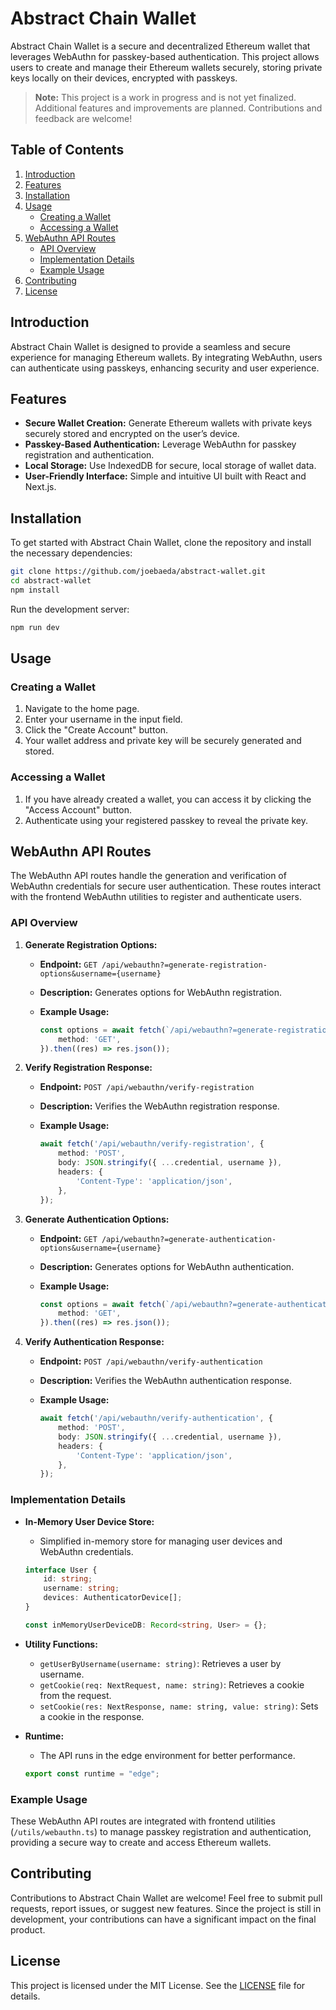 # Abstract Chain Wallet

Abstract Chain Wallet is a secure and decentralized Ethereum wallet that leverages WebAuthn for passkey-based authentication. This project allows users to create and manage their Ethereum wallets securely, storing private keys locally on their devices, encrypted with passkeys.

> **Note:** This project is a work in progress and is not yet finalized. Additional features and improvements are planned. Contributions and feedback are welcome!

## Table of Contents

1. [Introduction](#introduction)
2. [Features](#features)
3. [Installation](#installation)
4. [Usage](#usage)
    - [Creating a Wallet](#creating-a-wallet)
    - [Accessing a Wallet](#accessing-a-wallet)
5. [WebAuthn API Routes](#webauthn-api-routes)
    - [API Overview](#api-overview)
    - [Implementation Details](#implementation-details)
    - [Example Usage](#example-usage)
6. [Contributing](#contributing)
7. [License](#license)

## Introduction

Abstract Chain Wallet is designed to provide a seamless and secure experience for managing Ethereum wallets. By integrating WebAuthn, users can authenticate using passkeys, enhancing security and user experience.

## Features

- **Secure Wallet Creation:** Generate Ethereum wallets with private keys securely stored and encrypted on the user’s device.
- **Passkey-Based Authentication:** Leverage WebAuthn for passkey registration and authentication.
- **Local Storage:** Use IndexedDB for secure, local storage of wallet data.
- **User-Friendly Interface:** Simple and intuitive UI built with React and Next.js.

## Installation

To get started with Abstract Chain Wallet, clone the repository and install the necessary dependencies:

```bash
git clone https://github.com/joebaeda/abstract-wallet.git
cd abstract-wallet
npm install
```

Run the development server:

```bash
npm run dev
```

## Usage

### Creating a Wallet

1. Navigate to the home page.
2. Enter your username in the input field.
3. Click the "Create Account" button.
4. Your wallet address and private key will be securely generated and stored.

### Accessing a Wallet

1. If you have already created a wallet, you can access it by clicking the "Access Account" button.
2. Authenticate using your registered passkey to reveal the private key.

## WebAuthn API Routes

The WebAuthn API routes handle the generation and verification of WebAuthn credentials for secure user authentication. These routes interact with the frontend WebAuthn utilities to register and authenticate users.

### API Overview

1. **Generate Registration Options:**
   - **Endpoint:** `GET /api/webauthn?=generate-registration-options&username={username}`
   - **Description:** Generates options for WebAuthn registration.
   - **Example Usage:**

     ```typescript
     const options = await fetch(`/api/webauthn?=generate-registration-options&username=${encodeURIComponent(username)}`, {
         method: 'GET',
     }).then((res) => res.json());
     ```

2. **Verify Registration Response:**
   - **Endpoint:** `POST /api/webauthn/verify-registration`
   - **Description:** Verifies the WebAuthn registration response.
   - **Example Usage:**

     ```typescript
     await fetch('/api/webauthn/verify-registration', {
         method: 'POST',
         body: JSON.stringify({ ...credential, username }),
         headers: {
             'Content-Type': 'application/json',
         },
     });
     ```

3. **Generate Authentication Options:**
   - **Endpoint:** `GET /api/webauthn?=generate-authentication-options&username={username}`
   - **Description:** Generates options for WebAuthn authentication.
   - **Example Usage:**

     ```typescript
     const options = await fetch(`/api/webauthn?=generate-authentication-options&username=${encodeURIComponent(username)}`, {
         method: 'GET',
     }).then((res) => res.json());
     ```

4. **Verify Authentication Response:**
   - **Endpoint:** `POST /api/webauthn/verify-authentication`
   - **Description:** Verifies the WebAuthn authentication response.
   - **Example Usage:**

     ```typescript
     await fetch('/api/webauthn/verify-authentication', {
         method: 'POST',
         body: JSON.stringify({ ...credential, username }),
         headers: {
             'Content-Type': 'application/json',
         },
     });
     ```

### Implementation Details

- **In-Memory User Device Store:**
  - Simplified in-memory store for managing user devices and WebAuthn credentials.
  
  ```typescript
  interface User {
      id: string;
      username: string;
      devices: AuthenticatorDevice[];
  }

  const inMemoryUserDeviceDB: Record<string, User> = {};
  ```

- **Utility Functions:**
  - `getUserByUsername(username: string)`: Retrieves a user by username.
  - `getCookie(req: NextRequest, name: string)`: Retrieves a cookie from the request.
  - `setCookie(res: NextResponse, name: string, value: string)`: Sets a cookie in the response.

- **Runtime:**
  - The API runs in the edge environment for better performance.

  ```typescript
  export const runtime = "edge";
  ```

### Example Usage

These WebAuthn API routes are integrated with frontend utilities (`/utils/webauthn.ts`) to manage passkey registration and authentication, providing a secure way to create and access Ethereum wallets.

## Contributing

Contributions to Abstract Chain Wallet are welcome! Feel free to submit pull requests, report issues, or suggest new features. Since the project is still in development, your contributions can have a significant impact on the final product.

## License

This project is licensed under the MIT License. See the [LICENSE](/LICENSE.txt) file for details.
